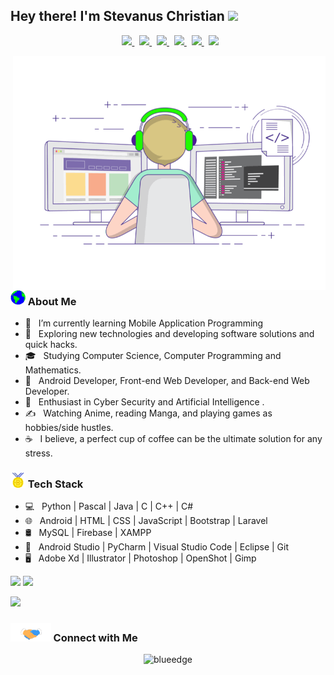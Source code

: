 <!---
![fdciabdul github stats](https://raw.githubusercontent.com/fdciabdul/fdciabdul/master/computer-programming-anime-programming-language-thread-animation-gril-f6c2888a88588db1f063bcfcbc84e6cf.png)
--->



<h2> Hey there! I'm Stevanus Christian <img src="https://github.com/souvikguria98/souvikguria98/blob/master/Hi.gif" width="25"></h2>

<p align="center">
&nbsp; <a target="_blank" href=https://github.com/Stevanus-Christian rel="noopener noreferrer">
  <img src=https://img.shields.io/github/followers/Stevanus-Christian?label=follow%20me&style=social width="100" />
</a>
&nbsp; <a href="https://www.facebook.com/thomas.iflekzz/" target="_blank" rel="noopener noreferrer">
 <img src="https://img.icons8.com/plasticine/100/000000/facebook.png" width="50" />
</a>
&nbsp; <a href="https://twitter.com/StevanusChrist8" target="_blank" rel="noopener noreferrer">
 <img src="https://img.icons8.com/plasticine/100/000000/twitter.png" width="50" />
</a>  
&nbsp; <a href="https://www.instagram.com/christian.stevanus/" target="_blank" rel="noopener noreferrer">
 <img src="https://img.icons8.com/plasticine/100/000000/instagram-new.png" width="50" />
</a>  
&nbsp; <a href="https://www.linkedin.com/in/stevanus-christian-881150203/" target="_blank" rel="noopener noreferrer">
 <img src="https://img.icons8.com/plasticine/100/000000/linkedin.png" width="50" />
</a>
&nbsp; <a href="mailto:stevanuschristian88@gmail.com" target="_blank" rel="noopener noreferrer">
 <img src="https://img.icons8.com/plasticine/100/000000/gmail.png"  width="50" />
</a>
</p>

<img align="right" alt="GIF" src="https://raw.githubusercontent.com/devSouvik/devSouvik/master/gif3.gif" width="500"/>

<h3> <img src="https://github.com/SatYu26/SatYu26/blob/master/Assets/Earth.gif" width="24px"> About Me </h3>

- 🔭 &nbsp; I’m currently learning Mobile Application Programming
- 🤔 &nbsp; Exploring new technologies and developing software solutions and quick hacks.
- 🎓 &nbsp; Studying Computer Science, Computer Programming and Mathematics.
- 💼 &nbsp; Android Developer, Front-end Web Developer, and Back-end Web Developer.
- 🌱 &nbsp; Enthusiast in Cyber Security and Artificial Intelligence .
- ✍️ &nbsp; Watching Anime, reading Manga, and playing games as hobbies/side hustles.
- ☕ &nbsp; I believe, a perfect cup of coffee can be the ultimate solution for any stress. 

<h3> <img src="https://github.com/SatYu26/SatYu26/blob/master/Assets/Medal.gif" width="24px"> Tech Stack</h3>

- 💻 &nbsp; Python | Pascal | Java | C | C++ | C# 
- 🌐 &nbsp; Android | HTML | CSS | JavaScript | Bootstrap | Laravel
- 🛢 &nbsp; MySQL | Firebase | XAMPP
- 🔧 &nbsp; Android Studio | PyCharm | Visual Studio Code | Eclipse | Git
- 🖥 &nbsp; Adobe Xd | Illustrator | Photoshop | OpenShot | Gimp

![](https://github-readme-stats.vercel.app/api?username=Stevanus-Christian&&show_icons=true&title_color=ffffff&icon_color=bb2acf&text_color=daf7dc&bg_color=151515)
![](https://github-readme-stats.vercel.app/api/top-langs/?username=Stevanus-Christian&layout=compact&theme=tokyonight&langs_count=10)

![](https://activity-graph.herokuapp.com/graph?username=Stevanus-Christian&theme=redical)

<h3> <img src="https://github.com/SatYu26/SatYu26/blob/master/Assets/Handshake.gif" height="30px"> Connect with Me </h3>



<p align="center"><p align="center"> <img src="https://komarev.com/ghpvc/?username=Stevanus-Christian" alt="blueedge"/> </p>  </p>

<!---
Stevanus-Christian/Stevanus-Christian is a ✨ special ✨ repository because its `README.md` (this file) appears on your GitHub profile.
You can click the Preview link to take a look at your changes.
--->
